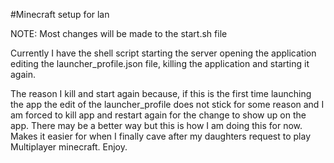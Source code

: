 #Minecraft setup for lan

NOTE: Most changes will be made to the start.sh file

Currently I have the shell script starting the server opening the application 
editing the launcher_profile.json file, killing the application and starting it again.

The reason I kill and start again because, if this is the first time launching the app
the edit of the launcher_profile does not stick for some reason and I am forced to kill app
and restart again for the change to show up on the app.  There may be a better way 
but this is how I am doing this for now.  Makes it easier for when I finally cave after my daughters
request to play Multiplayer minecraft.  Enjoy.

